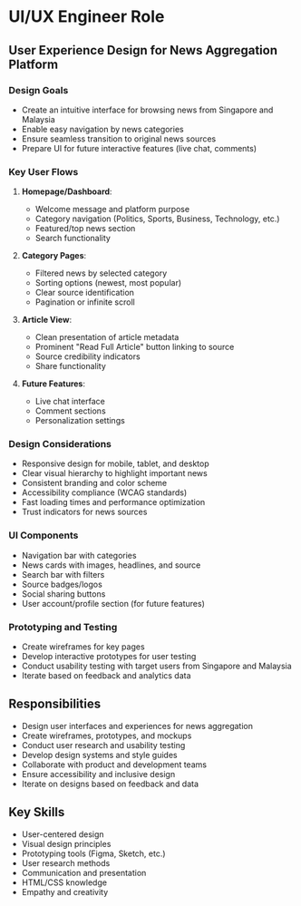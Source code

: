 # UI/UX Engineer Role

## User Experience Design for News Aggregation Platform

### Design Goals
- Create an intuitive interface for browsing news from Singapore and Malaysia
- Enable easy navigation by news categories
- Ensure seamless transition to original news sources
- Prepare UI for future interactive features (live chat, comments)

### Key User Flows
1. **Homepage/Dashboard**:
   - Welcome message and platform purpose
   - Category navigation (Politics, Sports, Business, Technology, etc.)
   - Featured/top news section
   - Search functionality

2. **Category Pages**:
   - Filtered news by selected category
   - Sorting options (newest, most popular)
   - Clear source identification
   - Pagination or infinite scroll

3. **Article View**:
   - Clean presentation of article metadata
   - Prominent "Read Full Article" button linking to source
   - Source credibility indicators
   - Share functionality

4. **Future Features**:
   - Live chat interface
   - Comment sections
   - Personalization settings

### Design Considerations
- Responsive design for mobile, tablet, and desktop
- Clear visual hierarchy to highlight important news
- Consistent branding and color scheme
- Accessibility compliance (WCAG standards)
- Fast loading times and performance optimization
- Trust indicators for news sources

### UI Components
- Navigation bar with categories
- News cards with images, headlines, and source
- Search bar with filters
- Source badges/logos
- Social sharing buttons
- User account/profile section (for future features)

### Prototyping and Testing
- Create wireframes for key pages
- Develop interactive prototypes for user testing
- Conduct usability testing with target users from Singapore and Malaysia
- Iterate based on feedback and analytics data

## Responsibilities
- Design user interfaces and experiences for news aggregation
- Create wireframes, prototypes, and mockups
- Conduct user research and usability testing
- Develop design systems and style guides
- Collaborate with product and development teams
- Ensure accessibility and inclusive design
- Iterate on designs based on feedback and data

## Key Skills
- User-centered design
- Visual design principles
- Prototyping tools (Figma, Sketch, etc.)
- User research methods
- Communication and presentation
- HTML/CSS knowledge
- Empathy and creativity